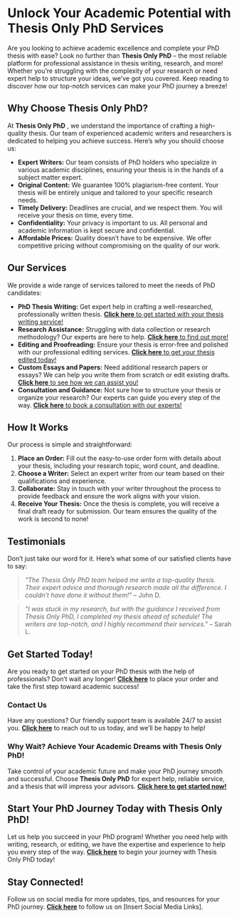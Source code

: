# Unlock Your Academic Potential with Thesis Only PhD Services

Are you looking to achieve academic excellence and complete your PhD thesis with ease? Look no further than **Thesis Only PhD** – the most reliable platform for professional assistance in thesis writing, research, and more! Whether you’re struggling with the complexity of your research or need expert help to structure your ideas, we’ve got you covered. Keep reading to discover how our top-notch services can make your PhD journey a breeze!

## Why Choose Thesis Only PhD?

At **Thesis Only PhD** , we understand the importance of crafting a high-quality thesis. Our team of experienced academic writers and researchers is dedicated to helping you achieve success. Here’s why you should choose us:

- **Expert Writers:** Our team consists of PhD holders who specialize in various academic disciplines, ensuring your thesis is in the hands of a subject matter expert.
- **Original Content:** We guarantee 100% plagiarism-free content. Your thesis will be entirely unique and tailored to your specific research needs.
- **Timely Delivery:** Deadlines are crucial, and we respect them. You will receive your thesis on time, every time.
- **Confidentiality:** Your privacy is important to us. All personal and academic information is kept secure and confidential.
- **Affordable Prices:** Quality doesn’t have to be expensive. We offer competitive pricing without compromising on the quality of our work.

## Our Services

We provide a wide range of services tailored to meet the needs of PhD candidates:

- **PhD Thesis Writing:** Get expert help in crafting a well-researched, professionally written thesis. [**Click here** to get started with your thesis writing service!](https://tinyurl.com/topessay?keyword=thesis+only+phd)
- **Research Assistance:** Struggling with data collection or research methodology? Our experts are here to help. [**Click here** to find out more!](https://tinyurl.com/topessay?keyword=thesis+only+phd)
- **Editing and Proofreading:** Ensure your thesis is error-free and polished with our professional editing services. [**Click here** to get your thesis edited today!](https://tinyurl.com/topessay?keyword=thesis+only+phd)
- **Custom Essays and Papers:** Need additional research papers or essays? We can help you write them from scratch or edit existing drafts. [**Click here** to see how we can assist you!](https://tinyurl.com/topessay?keyword=thesis+only+phd)
- **Consultation and Guidance:** Not sure how to structure your thesis or organize your research? Our experts can guide you every step of the way. [**Click here** to book a consultation with our experts!](https://tinyurl.com/topessay?keyword=thesis+only+phd)

## How It Works

Our process is simple and straightforward:

1. **Place an Order:** Fill out the easy-to-use order form with details about your thesis, including your research topic, word count, and deadline.
2. **Choose a Writer:** Select an expert writer from our team based on their qualifications and experience.
3. **Collaborate:** Stay in touch with your writer throughout the process to provide feedback and ensure the work aligns with your vision.
4. **Receive Your Thesis:** Once the thesis is complete, you will receive a final draft ready for submission. Our team ensures the quality of the work is second to none!

## Testimonials

Don’t just take our word for it. Here’s what some of our satisfied clients have to say:

> _"The Thesis Only PhD team helped me write a top-quality thesis. Their expert advice and thorough research made all the difference. I couldn’t have done it without them!"_ – John D.

> _"I was stuck in my research, but with the guidance I received from Thesis Only PhD, I completed my thesis ahead of schedule! The writers are top-notch, and I highly recommend their services."_ – Sarah L.

## Get Started Today!

Are you ready to get started on your PhD thesis with the help of professionals? Don’t wait any longer! [**Click here**](https://tinyurl.com/topessay?keyword=thesis+only+phd) to place your order and take the first step toward academic success!

### Contact Us

Have any questions? Our friendly support team is available 24/7 to assist you. [**Click here**](https://tinyurl.com/topessay?keyword=thesis+only+phd) to reach out to us today, and we’ll be happy to help!

### Why Wait? Achieve Your Academic Dreams with Thesis Only PhD!

Take control of your academic future and make your PhD journey smooth and successful. Choose **Thesis Only PhD** for expert help, reliable service, and a thesis that will impress your advisors. [**Click here to get started now!**](https://tinyurl.com/topessay?keyword=thesis+only+phd)

## Start Your PhD Journey Today with Thesis Only PhD!

Let us help you succeed in your PhD program! Whether you need help with writing, research, or editing, we have the expertise and experience to help you every step of the way. [**Click here**](https://tinyurl.com/topessay?keyword=thesis+only+phd) to begin your journey with Thesis Only PhD today!

## Stay Connected!

Follow us on social media for more updates, tips, and resources for your PhD journey. [**Click here**](https://tinyurl.com/topessay?keyword=thesis+only+phd) to follow us on [Insert Social Media Links].
